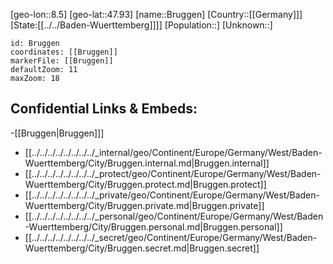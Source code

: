 ﻿---
location: [47.93,8.5]
mapzoom: [7,12] 
mapmarker: city 
type: City
tags:
- geo/City


SpocWebEntityId: 29372
isDeleted: false
confidential: public

---
[geo-lon::8.5]
[geo-lat::47.93]
[name::Bruggen]
[Country::[[Germany]]]
[State:[[../../Baden-Wuerttemberg]]]]
[Population::]
[Unknown::]


```leaflet
id: Bruggen
coordinates: [[Bruggen]]
markerFile: [[Bruggen]]
defaultZoom: 11 
maxZoom: 18
```


## Confidential Links & Embeds: 
-[[Bruggen|Bruggen]]] 
- [[../../../../../../../../_internal/geo/Continent/Europe/Germany/West/Baden-Wuerttemberg/City/Bruggen.internal.md|Bruggen.internal]] 
- [[../../../../../../../../_protect/geo/Continent/Europe/Germany/West/Baden-Wuerttemberg/City/Bruggen.protect.md|Bruggen.protect]] 
- [[../../../../../../../../_private/geo/Continent/Europe/Germany/West/Baden-Wuerttemberg/City/Bruggen.private.md|Bruggen.private]] 
- [[../../../../../../../../_personal/geo/Continent/Europe/Germany/West/Baden-Wuerttemberg/City/Bruggen.personal.md|Bruggen.personal]] 
- [[../../../../../../../../_secret/geo/Continent/Europe/Germany/West/Baden-Wuerttemberg/City/Bruggen.secret.md|Bruggen.secret]] 
